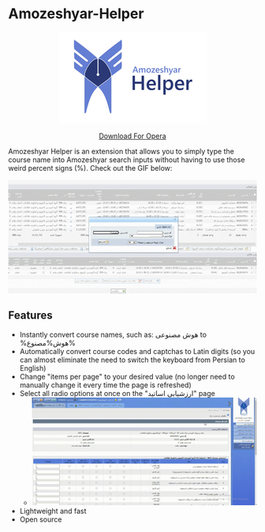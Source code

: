 # Amozeshyar-Helper

<p align="center">
  <img src="https://raw.githubusercontent.com/amirrezap/amirrezap.github.io/main/amozeshyar-helper/assets/header.png"/>
</p>

<p align="center">
  <a href="https://raw.githubusercontent.com/amirrezap/amirrezap.github.io/main/amozeshyar-helper/amozeshyar-helper.crx">Download For Opera</a>
</p>

Amozeshyar Helper is an extension that allows you to simply type the course name into Amozeshyar search inputs without having to use those weird percent signs (%). Check out the GIF below:

![](https://raw.githubusercontent.com/amirrezap/amirrezap.github.io/main/amozeshyar-helper/assets/amozeshyar-helper.gif)


## Features

- Instantly convert course names, such as: هوش مصنوعی to %هوش%مصنوع%
- Automatically convert course codes and captchas to Latin digits (so you can almost eliminate the need to switch the keyboard from Persian to English)
- Change "items per page" to your desired value (no longer need to manually change it every time the page is refreshed)
- Select all radio options at once on the "ارزشیابی اساتید" page
  - ![](https://raw.githubusercontent.com/amirrezap/amirrezap.github.io/main/amozeshyar-helper/assets/studentProffEvaluation.gif)
- Lightweight and fast
- Open source